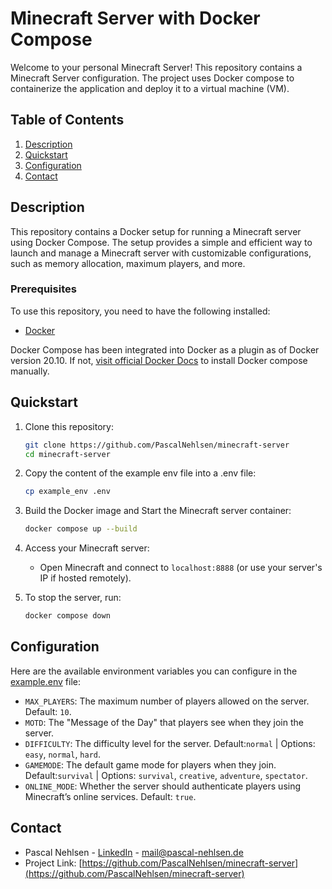 # Minecraft Server with Docker Compose

Welcome to your personal Minecraft Server! This repository contains a Minecraft Server configuration. The project uses Docker compose to containerize the application and deploy it to a virtual machine (VM).

## Table of Contents

1. [Description](#description)
2. [Quickstart](#quickstart)
3. [Configuration](#configuration)
4. [Contact](#contact)

## Description

This repository contains a Docker setup for running a Minecraft server using Docker Compose. The setup provides a simple and efficient way to launch and manage a Minecraft server with customizable configurations, such as memory allocation, maximum players, and more.

### Prerequisites

To use this repository, you need to have the following installed:

- [Docker](https://www.docker.com/products/docker-desktop)

Docker Compose has been integrated into Docker as a plugin as of Docker version 20.10.
If not, [visit official Docker Docs](https://docs.docker.com/compose/install/) to install Docker compose manually.

## Quickstart

1. Clone this repository:

   ```bash
   git clone https://github.com/PascalNehlsen/minecraft-server
   cd minecraft-server
   ```

2. Copy the content of the example env file into a .env file:

   ```bash
   cp example_env .env
   ```

3. Build the Docker image and Start the Minecraft server container:

   ```bash
   docker compose up --build
   ```

4. Access your Minecraft server:

   - Open Minecraft and connect to `localhost:8888` (or use your server's IP if hosted remotely).

5. To stop the server, run:

   ```bash
   docker compose down
   ```

## Configuration

Here are the available environment variables you can configure in the [example.env](./example.env) file:

- `MAX_PLAYERS`: The maximum number of players allowed on the server. Default: `10`.
- `MOTD`: The "Message of the Day" that players see when they join the server.
- `DIFFICULTY`: The difficulty level for the server. Default:`normal` | Options: `easy`, `normal`, `hard`.
- `GAMEMODE`: The default game mode for players when they join. Default:`survival` | Options: `survival`, `creative`, `adventure`, `spectator`.
- `ONLINE_MODE`: Whether the server should authenticate players using Minecraft’s online services. Default: `true`.

## Contact

- Pascal Nehlsen - [LinkedIn](https://www.linkedin.com/in/pascal-nehlsen) - [mail@pascal-nehlsen.de](mailto:mail@pascal-nehlsen.de)
- Project Link: [https://github.com/PascalNehlsen/minecraft-server](https://github.com/PascalNehlsen/minecraft-server)
